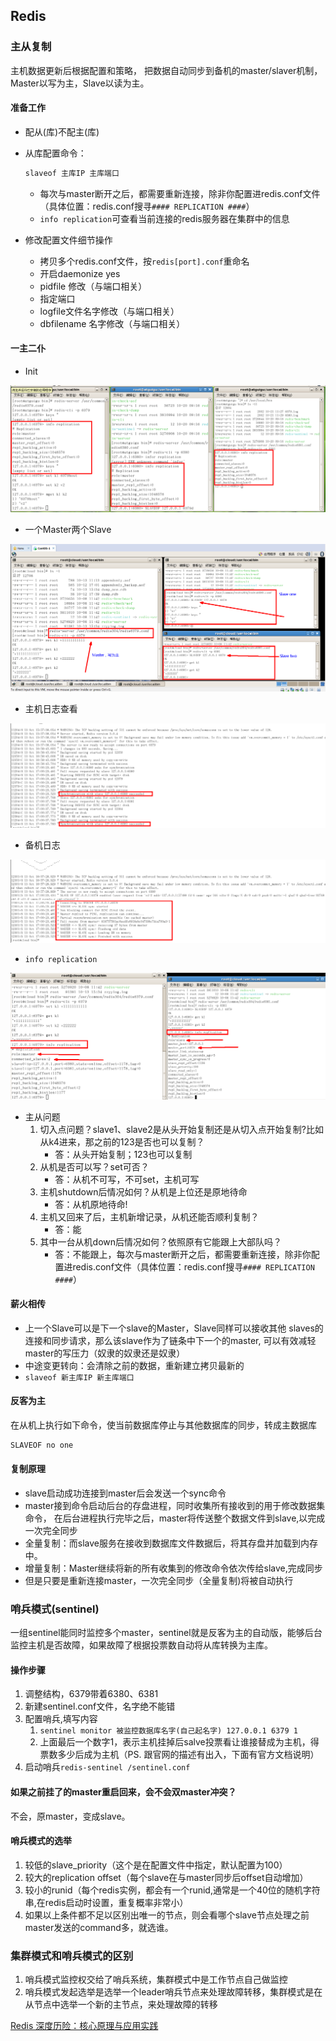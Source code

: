 ## Redis

### 主从复制

主机数据更新后根据配置和策略， 把数据自动同步到备机的master/slaver机制，Master以写为主，Slave以读为主。

#### 准备工作

- 配从(库)不配主(库)

- 从库配置命令：

  ```bash
  slaveof 主库IP 主库端口
  ```

  - 每次与master断开之后，都需要重新连接，除非你配置进redis.conf文件（具体位置：redis.conf搜寻`#### REPLICATION ####`）
  - `info replication`可查看当前连接的redis服务器在集群中的信息

- 修改配置文件细节操作

  - 拷贝多个redis.conf文件，按`redis[port].conf`重命名
  - 开启daemonize yes
  - pidfile 修改（与端口相关）
  - 指定端口
  - logfile文件名字修改（与端口相关）
  - dbfilename 名字修改（与端口相关）

#### 一主二仆

- Init 

![](../../src/redis/replication_demo00.png)

- 一个Master两个Slave 

![](../../src/redis/replication_demo01.png)

- 主机日志查看

![](../../src/redis/replication_demo02.png)

- 备机日志 

![](../../src/redis/replication_demo03.png)

- `info replication` 

![](../../src/redis/replication_demo04.png)

- 主从问题
  1. 切入点问题？slave1、slave2是从头开始复制还是从切入点开始复制?比如从k4进来，那之前的123是否也可以复制？
     - 答：从头开始复制；123也可以复制
  2. 从机是否可以写？set可否？
     - 答：从机不可写，不可set，主机可写
  3. 主机shutdown后情况如何？从机是上位还是原地待命
     - 答：从机原地待命!
  4. 主机又回来了后，主机新增记录，从机还能否顺利复制？
     - 答：能
  5. 其中一台从机down后情况如何？依照原有它能跟上大部队吗？
     - 答：不能跟上，每次与master断开之后，都需要重新连接，除非你配置进redis.conf文件（具体位置：redis.conf搜寻`#### REPLICATION ####`）

#### 薪火相传

- 上一个Slave可以是下一个slave的Master，Slave同样可以接收其他 slaves的连接和同步请求，那么该slave作为了链条中下一个的master, 可以有效减轻master的写压力（奴隶的奴隶还是奴隶）
- 中途变更转向：会清除之前的数据，重新建立拷贝最新的
- `slaveof 新主库IP 新主库端口`

#### 反客为主

在从机上执行如下命令，使当前数据库停止与其他数据库的同步，转成主数据库

```bash
SLAVEOF no one
```

#### 复制原理

- slave启动成功连接到master后会发送一个sync命令
- master接到命令启动后台的存盘进程，同时收集所有接收到的用于修改数据集命令， 在后台进程执行完毕之后，master将传送整个数据文件到slave,以完成一次完全同步
- 全量复制：而slave服务在接收到数据库文件数据后，将其存盘并加载到内存中。
- 增量复制：Master继续将新的所有收集到的修改命令依次传给slave,完成同步
- 但是只要是重新连接master，一次完全同步（全量复制)将被自动执行

### 哨兵模式(sentinel)

一组sentinel能同时监控多个master，sentinel就是反客为主的自动版，能够后台监控主机是否故障，如果故障了根据投票数自动将从库转换为主库。

#### 操作步骤

1. 调整结构，6379带着6380、6381
2. 新建sentinel.conf文件，名字绝不能错
3. 配置哨兵,填写内容
   1. `sentinel monitor 被监控数据库名字(自己起名字) 127.0.0.1 6379 1`
   2. 上面最后一个数字1，表示主机挂掉后salve投票看让谁接替成为主机，得票数多少后成为主机（PS. 跟官网的描述有出入，下面有官方文档说明）
4. 启动哨兵`redis-sentinel /sentinel.conf `


#### 如果之前挂了的master重启回来，会不会双master冲突？ 

 不会，原master，变成slave。

#### 哨兵模式的选举

1. 较低的slave_priority（这个是在配置文件中指定，默认配置为100）
2. 较大的replication offset（每个slave在与master同步后offset自动增加）
3. 较小的runid（每个redis实例，都会有一个runid,通常是一个40位的随机字符串,在redis启动时设置，重复概率非常小）
4. 如果以上条件都不足以区别出唯一的节点，则会看哪个slave节点处理之前master发送的command多，就选谁。

### 集群模式和哨兵模式的区别

1. 哨兵模式监控权交给了哨兵系统，集群模式中是工作节点自己做监控
2. 哨兵模式发起选举是选举一个leader哨兵节点来处理故障转移，集群模式是在从节点中选举一个新的主节点，来处理故障的转移

[Redis 深度历险：核心原理与应用实践](https://juejin.im/book/5afc2e5f6fb9a07a9b362527/section)